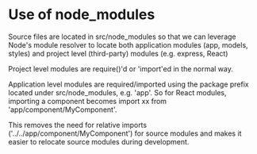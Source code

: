 # Use of node_modules

Source files are located in src/node_modules so that we can leverage
Node's module resolver to locate both application modules (app, models, styles)
and project level (third-party) modules (e.g. express, React)

Project level modules are require()'d or 'import'ed in the normal way.

Application level modules are required/imported using the package prefix
located under src/node_modules, e.g. 'app'.  So for React modules, importing
a component becomes import xx from 'app/component/MyComponent'.

This removes the need for relative imports ('../../app/component/MyComponent')
for source modules and makes it easier to relocate source modules during
development.
